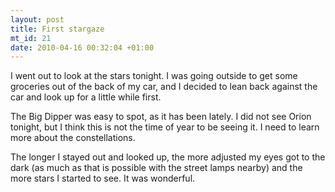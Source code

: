 ```yaml
--- 
layout: post
title: First stargaze
mt_id: 21
date: 2010-04-16 00:32:04 +01:00
---
```

I went out to look at the stars tonight.  I was going outside to get some groceries out of the back of my car, and I decided to lean back against the car and look up for a little while first.

The Big Dipper was easy to spot, as it has been lately.  I did not see Orion tonight, but I think this is not the time of year to be seeing it.  I need to learn more about the constellations.

The longer I stayed out and looked up, the more adjusted my eyes got to the dark (as much as that is possible with the street lamps nearby) and the more stars I started to see.  It was wonderful. 
